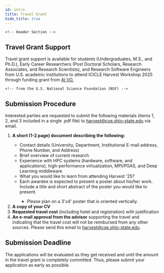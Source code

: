 ```yaml
---
id: intro
title: Travel Grant
hide_title: true
---
```


<div class="centered-container">
<div class="workshop-container">


    <!-- Header Section -->
  <div class="workshop-section">
    <h2 class="section-title">Travel Grant Support</h2>
    <p>Travel grant support is available for students (Undergraduates, M.S., and Ph.D.), Early Career Researchers (Post Doctoral Scholars, Research Associates, and Research Scientists), and Research Software Engineers from U.S. academic institutions to attend ICICLE Harvest Workshop 2025 through funding grant from <a href="https://aiinstitutes.org/" target="_blank">AI VO.</a></p>

    <!-- from the U.S. National Science Foundation (NSF) -->
  </div>

  <div class="workshop-section">
    <h2 class="section-title">Submission Procedure</h2>
    <p>Interested parties are requested to submit the following materials (items 1, 2, and 3 included in a single .pdf file) to <a href="mailto:harvest@cse.ohio-state.edu">harvest@cse.ohio-state.edu</a> via email.</p>
    <ol>
      <li><strong>A short (1-2 page) document describing the following:</strong></li>
      <ul>
        <li>Contact details (University, Department, Institutional E-mail address, Phone Number, and Address)</li>
        <li>Brief overview of current research</li>
        <li>Experience with HPC systems (hardware, software, and applications), high-performance virtualization, MPI/PGAS, and Deep Learning middleware</li>
        <li>What you would like to learn from attending Harvest '25?</li>
        <li>Each awardee is expected to present a poster about his/her work. Include a title and short abstract of the poster you would like to present.</li>
        <ul>
          <li>Please plan on a 3'x4' poster that is oriented vertically.</li>
        </ul>
      </ul>
      <li><strong>A copy of your CV</strong></li>
      <li><strong>Requested travel cost</strong> (including hotel and registration) with justification</li>
      <li><strong>An e-mail approval from the advisor</strong> supporting the travel and indicating that the travel cost will not be reimbursed from any other sources. Please send this email to <a href="mailto:harvest@cse.ohio-state.edu">harvest@cse.ohio-state.edu</a>.</li>
    </ol>
  </div>

  <div class="workshop-section">
    <h2 class="section-title">Submission Deadline</h2>
    <p>The applications will be evaluated as they get received and until the amount in the travel grant is completely committed. Thus, please submit your application as early as possible.</p>
  </div>

</div>
</div>


